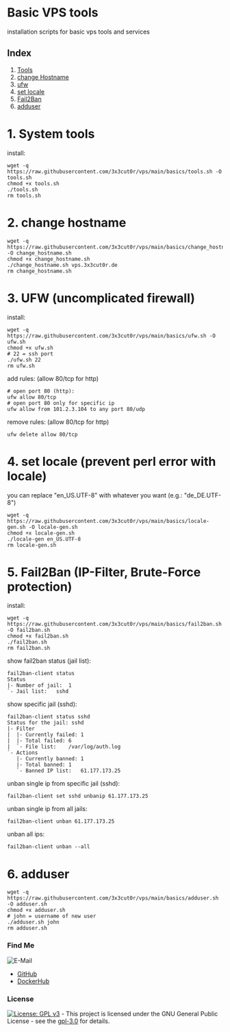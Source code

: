 # Basic VPS tools

installation scripts for basic vps tools and services

## Index

1. [Tools](#tools)  
2. [change Hostname](#hostname)  
3. [ufw](#ufw)  
4. [set locale](#locale)  
5. [Fail2Ban](#fail2ban)   
6. [adduser](#adduser)  

# 1. System tools <a name="tools"></a>
install:
```shell
wget -q https://raw.githubusercontent.com/3x3cut0r/vps/main/basics/tools.sh -O tools.sh
chmod +x tools.sh
./tools.sh
rm tools.sh

```

# 2. change hostname <a name="hostname"></a>
```shell
wget -q https://raw.githubusercontent.com/3x3cut0r/vps/main/basics/change_hostname.sh -O change_hostname.sh
chmod +x change_hostname.sh
./change_hostname.sh vps.3x3cut0r.de
rm change_hostname.sh

```

# 3. UFW (uncomplicated firewall) <a name="ufw"></a>
install:
```shell
wget -q https://raw.githubusercontent.com/3x3cut0r/vps/main/basics/ufw.sh -O ufw.sh
chmod +x ufw.sh
# 22 = ssh port
./ufw.sh 22
rm ufw.sh

```
add rules: (allow 80/tcp for http)
```shell
# open port 80 (http):
ufw allow 80/tcp
# open port 80 only for specific ip
ufw allow from 101.2.3.104 to any port 80/udp

```
remove rules: (allow 80/tcp for http)
```shell
ufw delete allow 80/tcp

```

# 4. set locale (prevent perl error with locale)<a name="locale"></a>
you can replace "en_US.UTF-8" with whatever you want (e.g.: "de_DE.UTF-8")
```shell
wget -q https://raw.githubusercontent.com/3x3cut0r/vps/main/basics/locale-gen.sh -O locale-gen.sh
chmod +x locale-gen.sh
./locale-gen en_US.UTF-8
rm locale-gen.sh

```

# 5. Fail2Ban (IP-Filter, Brute-Force protection) <a name="fail2ban"></a>
install:
```shell
wget -q https://raw.githubusercontent.com/3x3cut0r/vps/main/basics/fail2ban.sh -O fail2ban.sh
chmod +x fail2ban.sh
./fail2ban.sh
rm fail2ban.sh

```
show fail2ban status (jail list):
```shell
fail2ban-client status
Status
|- Number of jail:	1
`- Jail list:	sshd
```
show specific jail (sshd):
```shell
fail2ban-client status sshd
Status for the jail: sshd
|- Filter
|  |- Currently failed:	1
|  |- Total failed:	6
|  `- File list:	/var/log/auth.log
`- Actions
   |- Currently banned:	1
   |- Total banned:	1
   `- Banned IP list:	61.177.173.25
```
unban single ip from specific jail (sshd):
```shell
fail2ban-client set sshd unbanip 61.177.173.25
```
unban single ip from all jails:
```shell
fail2ban-client unban 61.177.173.25
```
unban all ips:
```shell
fail2ban-client unban --all
```

# 6. adduser <a name="adduser"></a>
```shell
wget -q https://raw.githubusercontent.com/3x3cut0r/vps/main/basics/adduser.sh -O adduser.sh
chmod +x adduser.sh
# john = username of new user
./adduser.sh john
rm adduser.sh

```

### Find Me <a name="findme"></a>

![E-Mail](https://img.shields.io/badge/E--Mail-executor55%40gmx.de-red)
* [GitHub](https://github.com/3x3cut0r)
* [DockerHub](https://hub.docker.com/u/3x3cut0r)

### License <a name="license"></a>

[![License: GPL v3](https://img.shields.io/badge/License-GPLv3-blue.svg)](https://www.gnu.org/licenses/gpl-3.0) - This project is licensed under the GNU General Public License - see the [gpl-3.0](https://www.gnu.org/licenses/gpl-3.0.en.html) for details.
